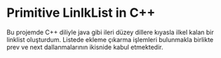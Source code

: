 # Primitive LinlkList in C++

Bu projemde C++ diliyle java gibi ileri düzey dillere kıyasla ilkel kalan bir linklist oluşturdum. Listede ekleme çıkarma işlemleri bulunmakla birlikte prev ve next dallanmalarının ikisnide kabul etmektedir.
